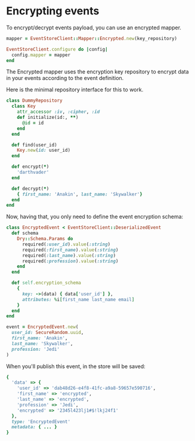 # Encrypting events

To encrypt/decrypt events payload, you can use an encrypted mapper.


```ruby
mapper = EventStoreClient::Mapper::Encrypted.new(key_repository)

EventStoreClient.configure do |config|
  config.mapper = mapper
end
```

The Encrypted mapper uses the encryption key repository to encrypt data in your events according to the event definition.

Here is the minimal repository interface for this to work.

```ruby
class DummyRepository
  class Key
    attr_accessor :iv, :cipher, :id
    def initialize(id:, **)
      @id = id
    end
  end

  def find(user_id)
    Key.new(id: user_id)
  end

  def encrypt(*)
    'darthvader'
  end

  def decrypt(*)
    { first_name: 'Anakin', last_name: 'Skywalker'}
  end
end
```

Now, having that, you only need to define the event encryption schema:

```ruby
class EncryptedEvent < EventStoreClient::DeserializedEvent
  def schema
    Dry::Schema.Params do
      required(:user_id).value(:string)
      required(:first_name).value(:string)
      required(:last_name).value(:string)
      required(:profession).value(:string)
    end
  end

  def self.encryption_schema
    {
      key: ->(data) { data['user_id'] },
      attributes: %i[first_name last_name email]
    }
  end
end

event = EncryptedEvent.new(
  user_id: SecureRandom.uuid,
  first_name: 'Anakin',
  last_name: 'Skywalker',
  profession: 'Jedi'
)
```

When you'll publish this event, in the store will be saved:

```ruby
{
  'data' => {
    'user_id' => 'dab48d26-e4f8-41fc-a9a8-59657e590716',
    'first_name' => 'encrypted',
    'last_name' => 'encrypted',
    'profession' => 'Jedi',
    'encrypted' => '2345l423lj1#$!lkj24f1'
  },
  type: 'EncryptedEvent'
  metadata: { ... }
}
```
